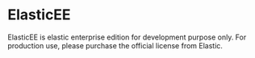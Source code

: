 # ElasticEE

ElasticEE is elastic enterprise edition for development purpose only. For production use, please purchase the official license from Elastic.
